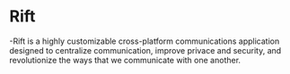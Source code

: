 # Rift
  -Rift is a highly customizable cross-platform communications application designed to centralize communication, improve privace and security, and revolutionize the ways that we communicate with one another.
